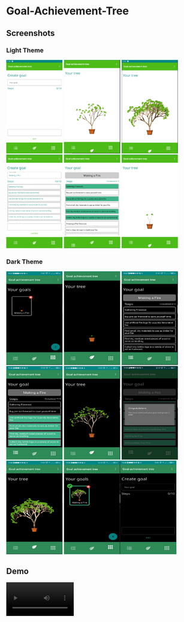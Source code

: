 # Goal-Achievement-Tree 

Screenshots
---------------
### Light Theme
<img src="https://github.com/ICalmPersonI/Goal-Achievement-Tree/blob/master/screenshots/light/1.png" alt="drawing" width="150" height="250"/> <img src="https://github.com/ICalmPersonI/Goal-Achievement-Tree/blob/master/screenshots/light/2.png" alt="drawing" width="150" height="250"/> <img src="https://github.com/ICalmPersonI/Goal-Achievement-Tree/blob/master/screenshots/light/3.png" alt="drawing" width="150" height="250"/> 
<img src="https://github.com/ICalmPersonI/Goal-Achievement-Tree/blob/master/screenshots/light/4.png" alt="drawing" width="150" height="250"/> <img src="https://github.com/ICalmPersonI/Goal-Achievement-Tree/blob/master/screenshots/light/5.png" alt="drawing" width="150" height="250"/> <img src="https://github.com/ICalmPersonI/Goal-Achievement-Tree/blob/master/screenshots/light/6.png" alt="drawing" width="150" height="250"/> 
### Dark Theme

<img src="https://github.com/ICalmPersonI/Goal-Achievement-Tree/blob/master/screenshots/night/1.png" alt="drawing" width="150" height="250"/> <img src="https://github.com/ICalmPersonI/Goal-Achievement-Tree/blob/master/screenshots/night/2.png" alt="drawing" width="150" height="250"/> <img src="https://github.com/ICalmPersonI/Goal-Achievement-Tree/blob/master/screenshots/night/3.png" alt="drawing" width="150" height="250"/> 
<img src="https://github.com/ICalmPersonI/Goal-Achievement-Tree/blob/master/screenshots/night/4.png" alt="drawing" width="150" height="250"/> <img src="https://github.com/ICalmPersonI/Goal-Achievement-Tree/blob/master/screenshots/night/5.png" alt="drawing" width="150" height="250"/> <img src="https://github.com/ICalmPersonI/Goal-Achievement-Tree/blob/master/screenshots/night/6.png" alt="drawing" width="150" height="250"/> 
<img src="https://github.com/ICalmPersonI/Goal-Achievement-Tree/blob/master/screenshots/night/7.png" alt="drawing" width="150" height="250"/> <img src="https://github.com/ICalmPersonI/Goal-Achievement-Tree/blob/master/screenshots/night/8.png" alt="drawing" width="150" height="250"/><img src="https://github.com/ICalmPersonI/Goal-Achievement-Tree/blob/master/screenshots/night/9.png" alt="drawing" width="150" height="250"/>


Demo
---------------
<video src='https://github.com/ICalmPersonI/Goal-Achievement-Tree/blob/master/demo/demo.mp4' width=180/>

Tech Stack
---------------
- Minimum SDK level 21
- [Jetpack Compose](https://developer.android.com/jetpack/compose/documentation)
- [Room Database](https://developer.android.com/training/data-storage/room)
- [Kotlin coroutines](https://developer.android.com/kotlin/coroutines)
- [Material 2](https://m2.material.io)
- [LiveData](https://developer.android.com/topic/libraries/architecture/livedata)
- [Coil](https://coil-kt.github.io/coil)
- [Hilt](https://dagger.dev/hilt)
- [Retrofit2](https://square.github.io/retrofit)
- [OkHttp3](https://square.github.io/okhttp)
- [MockWebServer](https://github.com/square/okhttp/tree/master/mockwebserver) for testing
